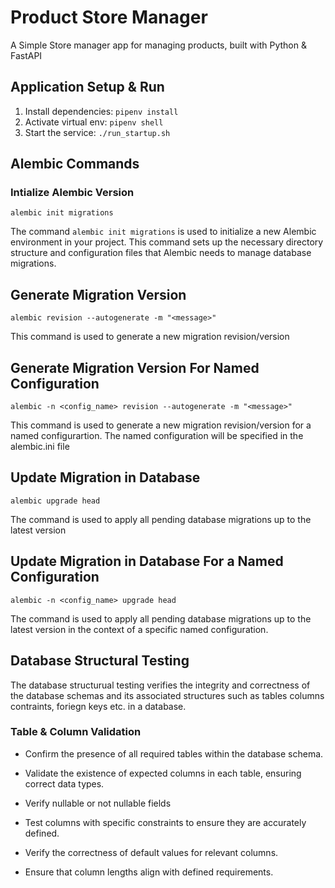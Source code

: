 # Product Store Manager

A Simple Store manager app for managing products, built with Python & FastAPI

## Application Setup & Run

1. Install dependencies: `pipenv install`
2. Activate virtual env: `pipenv shell`
3. Start the service: `./run_startup.sh`

## Alembic Commands

### Intialize Alembic Version

`alembic init migrations`

The command `alembic init migrations` is used to initialize a new Alembic environment in your project. This command sets up the necessary directory structure and configuration files that Alembic needs to manage database migrations.

## Generate Migration Version

`alembic revision --autogenerate -m "<message>"`

This command is used to generate a new migration revision/version

## Generate Migration Version For Named Configuration

`alembic -n <config_name> revision --autogenerate -m "<message>"`

This command is used to generate a new migration revision/version for a named configurartion. The named configuration will be specified in the alembic.ini file

## Update Migration in Database

`alembic upgrade head`

The command is used to apply all pending database migrations up to the latest version

## Update Migration in Database For a Named Configuration

`alembic -n <config_name> upgrade head`

The command is used to apply all pending database migrations up to the latest version in the context of a specific named configuration.

## Database Structural Testing

The database structurual testing verifies the integrity and correctness of the database schemas and its associated structures such as tables columns contraints, foriegn keys etc. in a database.

### Table & Column Validation

- Confirm the presence of all required tables within the database schema.

- Validate the existence of expected columns in each table, ensuring correct data types.

- Verify nullable or not nullable fields

- Test columns with specific constraints to ensure they are accurately defined.

- Verify the correctness of default values for relevant columns.

- Ensure that column lengths align with defined requirements.
